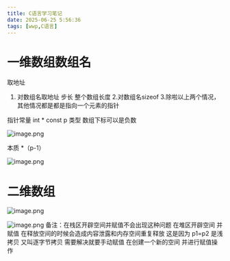 ```yaml
---
title: C语言学习笔记
date: 2025-06-25 5:56:36
tags: [wwp,C语言]
---
```


# 一维数组数组名
取地址
1. 对数组名取地址 步长 整个数组长度
2.对数组名sizeof
3.除啦以上两个情况，其他情况都是都是指向一个元素的指针

指针常量
int * const p 类型
数组下标可以是负数

![image.png](https://raw.gitcode.com/user-images/assets/5027920/fb190a0e-8501-4a5f-bf20-49b9575cd3b4/image.png 'image.png')

本质   *（p-1）

![image.png](https://raw.gitcode.com/user-images/assets/5027920/afe84b5b-4d90-4f5e-bb73-2b1504fce7d5/image.png 'image.png')

# 二维数组
![image.png](https://raw.gitcode.com/user-images/assets/5027920/6d4dd182-28f5-46fe-8e88-237e7928c530/image.png 'image.png')


![image.png](https://raw.gitcode.com/user-images/assets/5027920/73b546d5-3815-4a4d-918c-825bc214a7a5/image.png 'image.png')
备注：在栈区开辟空间并赋值不会出现这种问题
在堆区开辟空间 并赋值 在释放空间的时候会造成内容泄露和内存空间重复释放
这是因为 p1=p2 是浅拷贝 又叫逐字节拷贝 需要解决就要手动赋值 在创建一个新的空间 并进行赋值操作